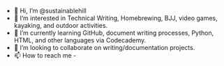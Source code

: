 - 👋 Hi, I’m @sustainablehill
- 👀 I’m interested in Technical Writing, Homebrewing, BJJ, video games, kayaking, and outdoor activities.
- 🌱 I’m currently learning GitHub, document writing processes, Python, HTML, and other languages via Codecademy. 
- 💞️ I’m looking to collaborate on writing/documentation projects.
- 📫 How to reach me - 

<!---
sustainablehill/sustainablehill is a ✨ special ✨ repository because its `README.md` (this file) appears on your GitHub profile.
You can click the Preview link to take a look at your changes.
--->
